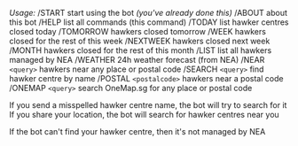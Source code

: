 *Usage:*
/START start using the bot _(you've already done this)_
/ABOUT about this bot
/HELP list all commands (this command)
/TODAY list hawker centres closed today
/TOMORROW hawkers closed tomorrow
/WEEK hawkers closed for the rest of this week
/NEXTWEEK hawkers closed next week
/MONTH hawkers closed for the rest of this month
/LIST list all hawkers managed by NEA
/WEATHER 24h weather forecast (from NEA)
/NEAR `<query>` hawkers near any place or postal code
/SEARCH `<query>` find hawker centre by name
/POSTAL `<postalcode>` hawkers near a postal code
/ONEMAP `<query>` search OneMap.sg for any place or postal code

If you send a misspelled hawker centre name, the bot will try to search for it
If you share your location, the bot will search for hawker centres near you

If the bot can't find your hawker centre, then it's not managed by NEA
